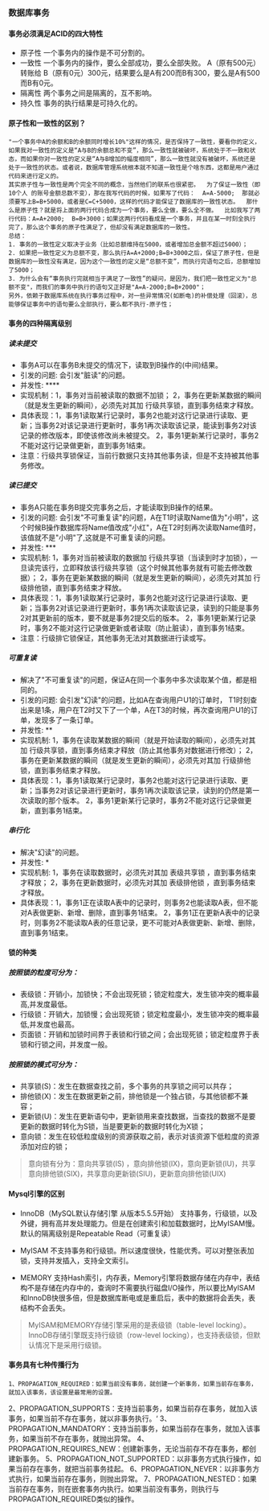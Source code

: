 ### 数据库事务

####  事务必须满足ACID的四大特性

- 原子性
	一个事务内的操作是不可分割的。
- 一致性
	一个事务内的操作，要么全部成功，要么全部失败。
	A（原有500元） 转账给 B（原有0元）300元，结果要么是A有200而B有300，要么是A有500而B有0元。
- 隔离性
	两个事务之间是隔离的，互不影响。
- 持久性
	事务的执行结果是可持久化的。
	
#### 原子性和一致性的区别？

	"一个事务中A的余额和B的余额同时增长10%"这样的情况，是否保持了一致性，要看你的定义，如果我对一致性的定义是“A与B的余额总和不变”，那么一致性就被破坏，系统处于不一致和状态，而如果你对一致性的定义是“A与B增加的幅度相同”，那么一致性就没有被破坏，系统还是处于一致性的状态。或者说，数据库管理系统根本就不知道一致性是个啥东西，这都是用户通过代码来进行定义的。
	其实原子性与一致性是两个完全不同的概念，当然他们的联系也很紧密。  为了保证一致性（即10个人 的账号金额总数不变），那在我写代码的时候，如果写了代码：  A=A-5000;  那就必须要写上B=B+5000，或者是C=C+5000，这样的代码才能保证了数据库的一致性状态。  那什么是原子性？就是将上面的两行代码合成为一个事务，要么全做，要么全不做。  比如我写了两行代码：A=A+2000;  B=B+3000；如果这两行代码看成是一个事务，并且在某一时刻全执行完了，那么这个事务的原子性满足了，但却没有满足数据库的一致性。
	总结：
	1. 事务的一致性定义取决于业务（比如总额维持在5000，或者增加总金额不超过5000）；  
	2. 如果把一致性定义为总额不变，那么执行A=A+2000;B=B+3000之后，保证了原子性，但是数据库的一致性没有满足，因为这个一致性的定义是“总额不变”，而执行完语句之后，总额增加了5000；  
	3. 为什么会有“事务执行完就相当于满足了一致性”的疑问，是因为，我们把一致性定义为"总额不变"，而我们的事务中执行的语句又正好是"A=A-2000;B=B+2000"；  
	另外，依赖于数据库系统在执行事务过程中，对一些异常情况(如断电)的补偿处理（回滚），总能够保证事务中的语句要么全部执行，要么都不执行-原子性； 
	
#### 事务的四种隔离级别

##### 读未提交

- 事务A可以在事务B未提交的情况下，读取到B操作的(中间)结果。
- 引发的问题: 会引发"脏读"的问题。
- 并发性: ****
- 实现机制：1，事务对当前被读取的数据不加锁； 2，事务在更新某数据的瞬间（就是发生更新的瞬间），必须先对其加 行级共享锁，直到事务结束才释放。
- 具体表现：1，事务1读取某行记录时，事务2也能对这行记录进行读取、更新；当事务2对该记录进行更新时，事务1再次读取该记录，能读到事务2对该记录的修改版本，即使该修改尚未被提交。 2，事务1更新某行记录时，事务2不能对这行记录做更新，直到事务1结束。
- 注意：行级共享锁保证，当前行数据只支持其他事务读，但是不支持被其他事务修改。

##### 读已提交

- 事务A只能在事务B提交完事务之后，才能读取到B操作的结果。
- 引发的问题: 会引发"不可重复读"的问题，A在T1时读取Name值为"小明"，这个时候B操作数据库将Name值改成"小红"，A在T2时刻再次读取Name值时，该值就不是"小明"了,这就是不可重复读的问题。
- 并发性: ***
- 实现机制: 1，事务对当前被读取的数据加 行级共享锁（当读到时才加锁），一旦读完该行，立即释放该行级共享锁（这个时候其他事务就有可能去修改数据）； 2，事务在更新某数据的瞬间（就是发生更新的瞬间），必须先对其加 行级排他锁，直到事务结束才释放。
- 具体表现：1，事务1读取某行记录时，事务2也能对这行记录进行读取、更新；当事务2对该记录进行更新时，事务1再次读取该记录，读到的只能是事务2对其更新前的版本，要不就是事务2提交后的版本。 2，事务1更新某行记录时，事务2不能对这行记录做更新或者读取（防止脏读），直到事务1结束。
- 注意：行级排它锁保证，其他事务无法对其数据进行读或写。

##### 可重复读

- 解决了"不可重复读"的问题，保证A在同一个事务中多次读取某个值，都是相同的。
- 引发的问题: 会引发"幻读"的问题，比如A在查询用户U1的订单时， T1时刻查出来是1条，用户在T2时又下了一个单，A在T3的时候，再次查询用户U1的订单，发现多了一条订单。
- 并发性: **
- 实现机制: 1，事务在读取某数据的瞬间（就是开始读取的瞬间），必须先对其加 行级共享锁，直到事务结束才释放（防止其他事务对数据进行修改）； 2，事务在更新某数据的瞬间（就是发生更新的瞬间），必须先对其加 行级排他锁，直到事务结束才释放。
- 具体表现：1，事务1读取某行记录时，事务2也能对这行记录进行读取、更新；当事务2对该记录进行更新时，事务1再次读取该记录，读到的仍然是第一次读取的那个版本。 2，事务1更新某行记录时，事务2不能对这行记录做更新，直到事务1结束。

##### 串行化

- 解决"幻读"的问题。
- 并发性: *
- 实现机制: 1，事务在读取数据时，必须先对其加 表级共享锁 ，直到事务结束才释放； 2，事务在更新数据时，必须先对其加 表级排他锁 ，直到事务结束才释放。
- 具体表现：1，事务1正在读取A表中的记录时，则事务2也能读取A表，但不能对A表做更新、新增、删除，直到事务1结束。 2，事务1正在更新A表中的记录时，则事务2不能读取A表的任意记录，更不可能对A表做更新、新增、删除，直到事务1结束。

#### 锁的种类

##### 按照锁的粒度可分为：

- 表级锁：开销小，加锁快；不会出现死锁；锁定粒度大，发生锁冲突的概率最高,并发度最低。 
- 行级锁：开销大，加锁慢；会出现死锁；锁定粒度最小，发生锁冲突的概率最低,并发度也最高。 
- 页面锁：开销和加锁时间界于表锁和行锁之间；会出现死锁；锁定粒度界于表锁和行锁之间，并发度一般。

##### 按照锁的模式可分为：
- 共享锁(S)：发生在数据查找之前，多个事务的共享锁之间可以共存；
- 排他锁(X)：发生在数据更新之前，排他锁是一个独占锁，与其他锁都不兼容；
- 更新锁(U)：发生在更新语句中，更新锁用来查找数据，当查找的数据不是要更新的数据时转化为S锁，当是要更新的数据时转化为X锁；
- 意向锁：发生在较低粒度级别的资源获取之前，表示对该资源下低粒度的资源添加对应的锁；
> 意向锁有分为：意向共享锁(IS) ，意向排他锁(IX)，意向更新锁(IU)，共享意向排他锁(SIX)，共享意向更新锁(SIU)，更新意向排他锁(UIX)

#### Mysql引擎的区别

- InnoDB（MySQL默认存储引擎 从版本5.5.5开始）
支持事务，行级锁，以及外键，拥有高并发处理能力。但是在创建索引和加载数据时，比MyISAM慢。默认的隔离级别是Repeatable Read（可重复读）

- MyISAM
不支持事务和行级锁。所以速度很快，性能优秀。可以对整张表加锁，支持并发插入，支持全文索引。

- MEMORY
支持Hash索引，内存表，Memory引擎将数据存储在内存中，表结构不是存储在内存中的，查询时不需要执行磁盘I/O操作，所以要比MyISAM和InnoDB快很多倍，但是数据库断电或是重启后，表中的数据将会丢失，表结构不会丢失。

> MyISAM和MEMORY存储引擎采用的是表级锁（table-level locking）。  
InnoDB存储引擎既支持行级锁（row-level locking），也支持表级锁，但默认情况下是采用行级锁。

#### 事务具有七种传播行为

	1、PROPAGATION_REQUIRED：如果当前没有事务，就创建一个新事务，如果当前存在事务，就加入该事务，该设置是最常用的设置。
2、PROPAGATION_SUPPORTS：支持当前事务，如果当前存在事务，就加入该事务，如果当前不存在事务，就以非事务执行。‘
3、PROPAGATION_MANDATORY：支持当前事务，如果当前存在事务，就加入该事务，如果当前不存在事务，就抛出异常。
4、PROPAGATION\_REQUIRES\_NEW：创建新事务，无论当前存不存在事务，都创建新事务。
5、PROPAGATION\_NOT\_SUPPORTED：以非事务方式执行操作，如果当前存在事务，就把当前事务挂起。
6、PROPAGATION_NEVER：以非事务方式执行，如果当前存在事务，则抛出异常。
7、PROPAGATION_NESTED：如果当前存在事务，则在嵌套事务内执行。如果当前没有事务，则执行与PROPAGATION_REQUIRED类似的操作。
